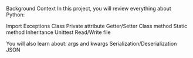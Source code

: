 Background Context
In this project, you will review everything about Python:

Import
Exceptions
Class
Private attribute
Getter/Setter
Class method
Static method
Inheritance
Unittest
Read/Write file

You will also learn about:
args and kwargs
Serialization/Deserialization
JSON
